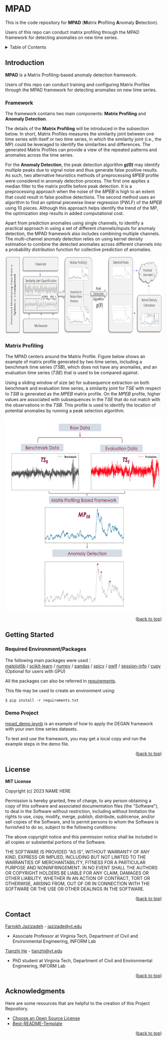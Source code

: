 <a name="readme-top"></a>


# MPAD

This is the code repository for **MPAD** (**M**atrix **P**rofiling **A**nomaly **D**etection).

Users of this repo can conduct matrix profiling through the MPAD framework for detecting anomalies on new time series. 

<!-- TABLE OF CONTENTS -->
<details>
  <summary>Table of Contents</summary>
  <ol>
    <li><a href="#introduction">Introduction</a>
      <ul>
        <li><a href="#framework">Framework</a></li>
        <li><a href="#matrix-profiling">Matrix Profiling</a></li>
      </ul>
    </li>
    <li>
      <a href="#getting-started">Getting Started</a>
      <ul>
        <li><a href="#required-packages">Required Packages</a></li>
        <li><a href="#demo-project">Demo Project</a></li>
      </ul>
    </li>
    <li><a href="#license">License</a></li>
    <li><a href="#contact">Contact</a></li>
    <li><a href="#acknowledgments">Acknowledgments</a></li>
  </ol>
</details>


## Introduction
**MPAD** is a Matrix Profiling-based anomaly detection framework. 

Users of this repo can conduct training and configuring Matrix Profiles through the MPAD framework for detecting anomalies on new time series.

### Framework  

The framework contains two main components: **Matrix Profiling** and **Anomaly Detection**.

The details of the **Matrix Profiling** will be introduced in the subsection below. In short, Matrix Profiles measures the similarity joint between one time series with itself or two time series, in which the similarity joint (i.e., the MP) could be leveraged to identify the similarities and differences. The generated Matrix Profiles can provide a view of the repeated patterns and anomalies across the time series.

For the **Anomaly Detection**, the peak detection algorithm ***g(Θ)*** may identify multiple peaks due to signal noise and thus generate false positive results. As such, two alternative heuristics methods of preprocessing 𝑀𝑃𝐸𝐵 profile were considered in anomaly detection process. The first one applies a median filter to the matrix profile before peak detection. It is a preprocessing approach when the noise of the 𝑀𝑃𝐸𝐵 is high to an extent that could result in false positive detections. The second method uses an algorithm to find an optimal piecewise linear regression (PWLF) of the 𝑀𝑃𝐸𝐵 using 10 pieces. Although this approach helps identify the trend of the MP, the optimization step results in added computational cost.

Apart from prediction anomalies using single channels, to identify a practical approach in using a set of different channels/inputs for anomaly detection, the MPAD framework also includes combining multiple channels. The multi-channel anomaly detection relies on using kernel density estimation to combine the detected anomalies across different channels into a probability distribution function for collective prediction of anomalies.

<img src="https://github.com/Test1122th/test2/blob/main/imgs/MPAD Framework.png" width="800" height="250" /> 

### Matrix Profiling

The MPAD centers around the Matrix Profile. Figure below shows an example of matrix profile generated by two time series, including a benchmark time series (𝑇𝑆𝐵), which does not have any anomalies, and an evaluation time series (𝑇𝑆𝐸) that is used to be compared against.

Using a sliding window of size (𝑤) for subsequence extraction on both benchmark and evaluation time series, a similarity joint for 𝑇𝑆𝐸 with respect to 𝑇𝑆𝐵 is generated as the 𝑀𝑃𝐸𝐵 matrix profile. On the 𝑀𝑃𝐸𝐵 profile, higher values are associated with subsequences in the 𝑇𝑆𝐸 that do not match with the observations in the 𝑇𝑆𝐵. This profile is used to identify the location of potential anomalies by running a peak selection algorithm.

<img src="https://github.com/Test1122th/test2/blob/main/imgs/mp_flow.png" width="550" height="620" />

<p align="right">(<a href="#readme-top">back to top</a>)</p>


## Getting Started

### Required Environment/Packages

The following main packages were used：   
[matplotlib](https://matplotlib.org/stable/users/installing/index.html)  / [scikit-learn](https://scikit-learn.org/stable/install.html) / [numpy](https://numpy.org/install/) / [pandas](https://pandas.pydata.org/pandas-docs/stable/getting_started/install.html) / [spicy](https://docs.zeek.org/projects/spicy/en/latest/installation.html#) / [pwlf](https://pypi.org/project/pwlf/) / [session-info](https://pypi.org/project/session-info/)  / [cupy](https://docs.cupy.dev/en/stable/install.html) (Optional for users with GPU)

All the packages can also be referred in [requirements](requirements.txt).

This file may be used to create an environment using:
```
$ pip install -r requirements.txt
```

  
### Demo Project

[mpad_demo.ipynb](mpad_demo.ipynb) is an example of how to apply the DEGAN framework with your own time series datasets.

To test and use the framework, you may get a local copy and run the example steps in the demo file.

<p align="right">(<a href="#readme-top">back to top</a>)</p>


## License

**MIT License**

Copyright (c) 2023 NAME HERE

Permission is hereby granted, free of charge, to any person obtaining a copy of this software and associated documentation files (the "Software"), to deal
in the Software without restriction, including without limitation the rights to use, copy, modify, merge, publish, distribute, sublicense, and/or sell copies of the Software, and to permit persons to whom the Software is furnished to do so, subject to the following conditions:

The above copyright notice and this permission notice shall be included in all copies or substantial portions of the Software.

THE SOFTWARE IS PROVIDED "AS IS", WITHOUT WARRANTY OF ANY KIND, EXPRESS OR IMPLIED, INCLUDING BUT NOT LIMITED TO THE WARRANTIES OF MERCHANTABILITY, FITNESS FOR A PARTICULAR PURPOSE AND NONINFRINGEMENT. IN NO EVENT SHALL THE AUTHORS OR COPYRIGHT HOLDERS BE LIABLE FOR ANY CLAIM, DAMAGES OR OTHER LIABILITY, WHETHER IN AN ACTION OF CONTRACT, TORT OR OTHERWISE, ARISING FROM, OUT OF OR IN CONNECTION WITH THE SOFTWARE OR THE USE OR OTHER DEALINGS IN THE SOFTWARE.

<p align="right">(<a href="#readme-top">back to top</a>)</p>

## Contact

[Farrokh Jazizadeh](https://www.inform-lab.org/farrokh-jazizadeh) - jazizade@vt.edu
- Associate Professor at Virginia Tech, Department of Civil and Environmental Engineering, INFORM Lab

[Tianzhi He](https://scholar.google.com/citations?user=0jbujB8AAAAJ&hl=en) - tianzhi@vt.edu
- PhD student at Virginia Tech, Department of Civil and Environmental Engineering, INFORM Lab


<p align="right">(<a href="#readme-top">back to top</a>)</p>

## Acknowledgments 

Here are some resources that are helpful to the creation of this Project Repository.

* [Choose an Open Source License](https://choosealicense.com)
* [Best-README-Template](https://github.com/othneildrew/Best-README-Template)

<p align="right">(<a href="#readme-top">back to top</a>)</p>
